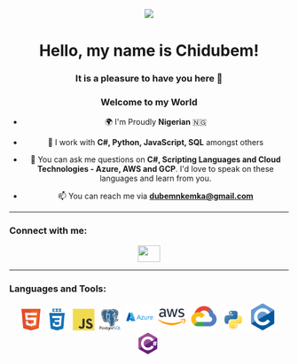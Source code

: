 <div id="header" align="center">
  <img src="https://media.giphy.com/media/WSBeyxvC1jH496xQGA/giphy.gif" width="300"/>
  
<div align ="center">
<!-- <img src = "https://media.giphy.com/media/26tn33aiTi1jkl6H6/giphy.gif" width="500" height="300" /> -->
  </div>
  
  <h1 align="center">Hello, my name is Chidubem!</h1> 
  <h3 align="center">It is a pleasure to have you here 🤝 </h3>
<h3 align="center">Welcome to my World</h3>


- 🌍  I'm Proudly **Nigerian** 🇳🇬

- 🌱 I work with **C#, Python, JavaScript, SQL** amongst others

- 💬 You can ask me questions on **C#, Scripting Languages and Cloud Technologies - Azure, AWS and GCP**. I'd love to speak on these languages and learn from you.

- 📫 You can reach me via **dubemnkemka@gmail.com**

-----------------------------
  <h3 align="left">Connect with me:</h3>
  
  <a href="https://www.linkedin.com/in/chidubemnkemka" target="blank"><img align="center" src="https://raw.githubusercontent.com/rahuldkjain/github-profile-readme-generator/master/src/images/icons/Social/linked-in-alt.svg" alt="" height="30" width="40" /></a>
  
 ------------------------------

  <h3 align="left">Languages and Tools:</h3>
  
  <div>
  <img src="https://github.com/devicons/devicon/blob/master/icons/html5/html5-original.svg" title="HTML5" alt="HTML" width="40" height="40"/>&nbsp;
  <img src="https://github.com/devicons/devicon/blob/master/icons/css3/css3-plain-wordmark.svg"  title="CSS3" alt="CSS" width="40" height="40"/>&nbsp;
  <img src="https://github.com/devicons/devicon/blob/master/icons/javascript/javascript-original.svg" title="JavaScript" alt="JavaScript" width="40" height="40"/>&nbsp;
  <img src="https://github.com/devicons/devicon/blob/master/icons/postgresql/postgresql-original-wordmark.svg" title="PostgreSQL"  alt="PostgreSQL" width="40" height="40"/>&nbsp;
  <img src="https://github.com/devicons/devicon/blob/master/icons/azure/azure-original-wordmark.svg" title="Azure" alt="Azure" width="50" height="50"/>&nbsp;
  <img src="https://github.com/devicons/devicon/blob/master/icons/amazonwebservices/amazonwebservices-original-wordmark.svg" title="AWS" alt="AWS" width="50" height="50"/>&nbsp;
  <img src="https://github.com/devicons/devicon/blob/master/icons/googlecloud/googlecloud-original.svg" title="GCP" alt="GCP" width="50" height="50"/>&nbsp;
  <img src="https://github.com/devicons/devicon/blob/master/icons/python/python-original.svg" title="Python" **alt="Python" width="40" height="40"/>&nbsp;
  <img src="https://github.com/devicons/devicon/blob/master/icons/c/c-original.svg" title="C" alt="C" width="50" height="50"/>&nbsp;
  <img src="https://github.com/devicons/devicon/blob/master/icons/csharp/csharp-original.svg" title="Csharp" **alt="Csharp" width="40" height="40"/>&nbsp;
</div>
